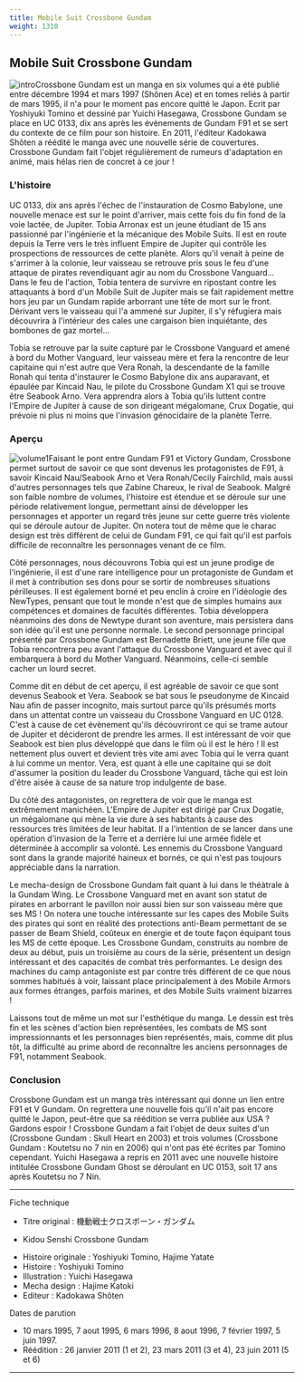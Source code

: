 ```yaml
---
title: Mobile Suit Crossbone Gundam
weight: 1310
---
```


Mobile Suit Crossbone Gundam
----------------------------


![intro](/images/stories/manga/crossbone/intro.jpg)Crossbone Gundam est un manga en six volumes qui a été publié entre décembre 1994 et mars 1997 (Shônen Ace) et en tomes reliés à partir de mars 1995, il n'a pour le moment pas encore quitté le Japon. Ecrit par Yoshiyuki Tomino et dessiné par Yuichi Hasegawa, Crossbone Gundam se place en UC 0133, dix ans après les évènements de Gundam F91 et se sert du contexte de ce film pour son histoire. En 2011, l'éditeur Kadokawa Shôten a réédité le manga avec une nouvelle série de couvertures. Crossbone Gundam fait l'objet régulièrement de rumeurs d'adaptation en animé, mais hélas rien de concret à ce jour !


### L'histoire


UC 0133, dix ans après l'échec de l'instauration de Cosmo Babylone, une nouvelle menace est sur le point d'arriver, mais cette fois du fin fond de la voie lactée, de Jupiter. Tobia Arronax est un jeune étudiant de 15 ans passionné par l'ingénierie et la mécanique des Mobile Suits. Il est en route depuis la Terre vers le très influent Empire de Jupiter qui contrôle les prospections de ressources de cette planète. Alors qu'il venait à peine de s'arrimer à la colonie, leur vaisseau se retrouve pris sous le feu d'une attaque de pirates revendiquant agir au nom du Crossbone Vanguard... Dans le feu de l'action, Tobia tentera de survivre en ripostant contre les attaquants à bord d'un Mobile Suit de Jupiter mais se fait rapidement mettre hors jeu par un Gundam rapide arborrant une tête de mort sur le front. Dérivant vers le vaisseau qui l'a ammené sur Jupiter, il s'y réfugiera mais découvrira à l'intérieur des cales une cargaison bien inquiétante, des bombones de gaz mortel...


Tobia se retrouve par la suite capturé par le Crossbone Vanguard et amené à bord du Mother Vanguard, leur vaisseau mère et fera la rencontre de leur capitaine qui n'est autre que Vera Ronah, la descendante de la famille Ronah qui tenta d'instaurer le Cosmo Babylone dix ans auparavant, et épaulée par Kincaid Nau, le pilote du Crossbone Gundam X1 qui se trouve être Seabook Arno. Vera apprendra alors à Tobia qu'ils luttent contre l'Empire de Jupiter à cause de son dirigeant mégalomane, Crux Dogatie, qui prévoie ni plus ni moins que l'invasion génocidaire de la planète Terre.


### Aperçu


![volume1](/images/mini/images-stories-manga-crossbone-_tb_277x400_volume1.jpg)Faisant le pont entre Gundam F91 et Victory Gundam, Crossbone permet surtout de savoir ce que sont devenus les protagonistes de F91, à savoir Kincaid Nau/Seabook Arno et Vera Ronah/Cecily Fairchild, mais aussi d'autres personnages tels que Zabine Chareux, le rival de Seabook. Malgré son faible nombre de volumes, l'histoire est étendue et se déroule sur une période relativement longue, permettant ainsi de développer les personnages et apporter un regard très jeune sur cette guerre très violente qui se déroule autour de Jupiter. On notera tout de même que le charac design est très différent de celui de Gundam F91, ce qui fait qu'il est parfois difficile de reconnaître les personnages venant de ce film.


Côté personnages, nous découvrons Tobia qui est un jeune prodige de l'ingénierie, il est d'une rare intelligence pour un protagoniste de Gundam et il met à contribution ses dons pour se sortir de nombreuses situations périlleuses. Il est également borné et peu enclin à croire en l'idéologie des NewTypes, pensant que tout le monde n'est que de simples humains aux compétences et domaines de facultés différentes. Tobia développera néanmoins des dons de Newtype durant son aventure, mais persistera dans son idée qu'il est une personne normale. Le second personnage principal présenté par Crossbone Gundam est Bernadette Briett, une jeune fille que Tobia rencontrera peu avant l'attaque du Crossbone Vanguard et avec qui il embarquera à bord du Mother Vanguard. Néanmoins, celle-ci semble cacher un lourd secret.


Comme dit en début de cet aperçu, il est agréable de savoir ce que sont devenus Seabook et Vera. Seabook se bat sous le pseudonyme de Kincaid Nau afin de passer incognito, mais surtout parce qu'ils présumés morts dans un attentat contre un vaisseau du Crossbone Vanguard en UC 0128. C'est à cause de cet évènement qu'ils découvriront ce qui se trame autour de Jupiter et décideront de prendre les armes. Il est intéressant de voir que Seabook est bien plus développé que dans le film où il est le héro ! Il est nettement plus ouvert et devient très vite ami avec Tobia qui le verra quant à lui comme un mentor. Vera, est quant à elle une capitaine qui se doit d'assumer la position du leader du Crossbone Vanguard, tâche qui est loin d'être aisée à cause de sa nature trop indulgente de base.


Du côté des antagonistes, on regrettera de voir que le manga est extrêmement manichéen. L'Empire de Jupiter est dirigé par Crux Dogatie, un mégalomane qui mène la vie dure à ses habitants à cause des ressources très limitées de leur habitat. Il a l'intention de se lancer dans une opération d'invasion de la Terre et a derrière lui une armée fidèle et déterminée à accomplir sa volonté. Les ennemis du Crossbone Vanguard sont dans la grande majorité haineux et bornés, ce qui n'est pas toujours appréciable dans la narration.


Le mecha-design de Crossbone Gundam fait quant à lui dans le théàtrale à la Gundam Wing. Le Crossbone Vanguard met en avant son statut de pirates en arborrant le pavillon noir aussi bien sur son vaisseau mère que ses MS ! On notera une touche intéressante sur les capes des Mobile Suits des pirates qui sont en réalité des protections anti-Beam permettant de se passer de Beam Shield, coûteux en énergie et de toute façon équipant tous les MS de cette époque. Les Crossbone Gundam, construits au nombre de deux au début, puis un troisième au cours de la série, présentent un design intéressant et des capacités de combat très performantes. Le design des machines du camp antagoniste est par contre très différent de ce que nous sommes habitués à voir, laissant place principalement à des Mobile Armors aux formes étranges, parfois marines, et des Mobile Suits vraiment bizarres !


Laissons tout de même un mot sur l'esthétique du manga. Le dessin est très fin et les scènes d'action bien représentées, les combats de MS sont impressionnants et les personnages bien représentés, mais, comme dit plus tôt, la difficulté au prime abord de reconnaître les anciens personnages de F91, notamment Seabook.


### Conclusion


Crossbone Gundam est un manga très intéressant qui donne un lien entre F91 et V Gundam. On regrettera une nouvelle fois qu'il n'ait pas encore quitté le Japon, peut-être que sa réédition se verra publiée aux USA ? Gardons espoir ! Crossbone Gundam a fait l'objet de deux suites d'un (Crossbone Gundam : Skull Heart en 2003) et trois volumes (Crossbone Gundam : Koutetsu no 7 nin en 2006) qui n'ont pas été écrites par Tomino cependant. Yuichi Hasegawa a repris en 2011 avec une nouvelle histoire intitulée Crossbone Gundam Ghost se déroulant en UC 0153, soit 17 ans après Koutetsu no 7 Nin. 




---


Fiche technique


* Titre original : 機動戦士クロスボーン・ガンダム  
- Kidou Senshi Crossbone Gundam
* Histoire originale : Yoshiyuki Tomino, Hajime Yatate
* Histoire : Yoshiyuki Tomino
* Illustration : Yuichi Hasegawa
* Mecha design : Hajime Katoki
* Editeur : Kadokawa Shôten


Dates de parution


* 10 mars 1995, 7 aout 1995, 6 mars 1996, 8 aout 1996, 7 février 1997, 5 juin 1997.
* Réédition : 26 janvier 2011 (1 et 2), 23 mars 2011 (3 et 4), 23 juin 2011 (5 et 6)




---

